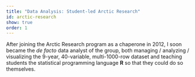 ```yaml
---
title: "Data Analysis: Student-led Arctic Research"
id: arctic-research
show: true
order: 1
---
```


After joining the Arctic Research program as a chaperone in 2012, I soon became
the <i>de facto</i> data analyst of the group, both managing / analyzing / visualizing
the 9-year, 40-variable, multi-1000-row dataset and teaching students the
statistical programming language **R** so that they could do so themselves.

[1]: http://www.isamr.net/

